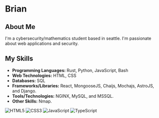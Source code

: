 # Brian

## About Me
I'm a cybersecurity/mathematics student based in seattle. I'm passionate about web applications and security. 

## My Skills
- **Programming Languages:** Rust, Python, JavaScript, Bash
- **Web Technologies:** HTML, CSS
- **Databases:** SQL
- **Frameworks/Libraries:** React, MongooseJS, Chaijs, Mochajs, AstroJS, and Django.
- **Tools/Technologies:** NGINX, MySQL, and MSSQL.
- **Other Skills:** Nmap.

![HTML5](https://img.shields.io/badge/-HTML5-%23E44D27?style=flat-square&logo=html5&logoColor=ffffff)
![CSS3](https://img.shields.io/badge/-CSS3-%231572B6?style=flat-square&logo=css3)
![JavaScript](https://img.shields.io/badge/-JavaScript-%23F7DF1C?style=flat-square&logo=javascript&logoColor=000000&labelColor=%23F7DF1C&color=%23FFCE5A)
![TypeScript](https://img.shields.io/badge/-TypeScript-007ACC?style=flat-square&logo=typescript&logoColor=white)
